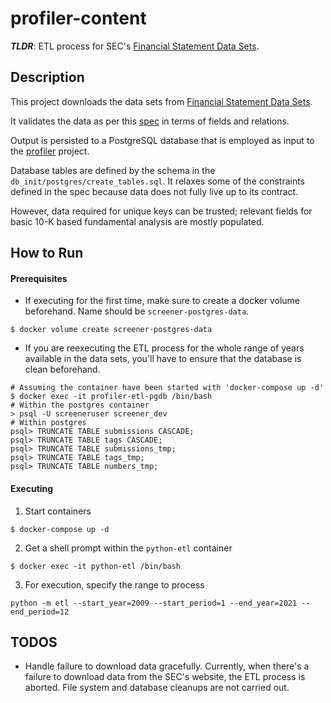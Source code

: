 # profiler-content

**_TLDR_**: ETL process for SEC's [Financial Statement Data Sets](https://www.sec.gov/dera/data/financial-statement-data-sets.html).

## Description

This project downloads the data sets from [Financial Statement Data Sets](https://www.sec.gov/dera/data/financial-statement-data-sets.html). 

It validates the data as per this [spec](https://www.sec.gov/files/aqfs.pdf) in terms of fields and relations.

Output is persisted to a PostgreSQL database that is employed as input to the [profiler]() project.

Database tables are defined by the schema in the `db_init/postgres/create_tables.sql`. It relaxes some of the constraints defined in the spec because data does not fully live up to its contract.

However, data required for unique keys can be trusted; relevant fields for basic 10-K based fundamental analysis are mostly populated. 

## How to Run

#### Prerequisites
  * If executing for the first time, make sure to create a docker volume beforehand. Name should be `screener-postgres-data`.
  ```shell
  $ docker volume create screener-postgres-data
  ```

  * If you are reexecuting the ETL process for the whole range of years available in the data sets, you'll have to ensure that the database is clean beforehand.
  ```shell
  # Assuming the container have been started with 'docker-compose up -d'
  $ docker exec -it profiler-etl-pgdb /bin/bash
  # Within the postgres container
  > psql -U screeneruser screener_dev
  # Within postgres
  psql> TRUNCATE TABLE submissions CASCADE;
  psql> TRUNCATE TABLE tags CASCADE;
  psql> TRUNCATE TABLE submissions_tmp;
  psql> TRUNCATE TABLE tags_tmp;
  psql> TRUNCATE TABLE numbers_tmp;
  ```
  
#### Executing
1. Start containers
```shell
$ docker-compose up -d
```
2. Get a shell prompt within the `python-etl` container
```shell
$ docker exec -it python-etl /bin/bash
```
3. For execution, specify the range to process
```shell
python -m etl --start_year=2009 --start_period=1 --end_year=2021 --end_period=12
```


## TODOS
  * Handle failure to download data gracefully. Currently, when there's a failure to download data from the SEC's website, the ETL process is aborted. File system and database cleanups are not carried out.
  
